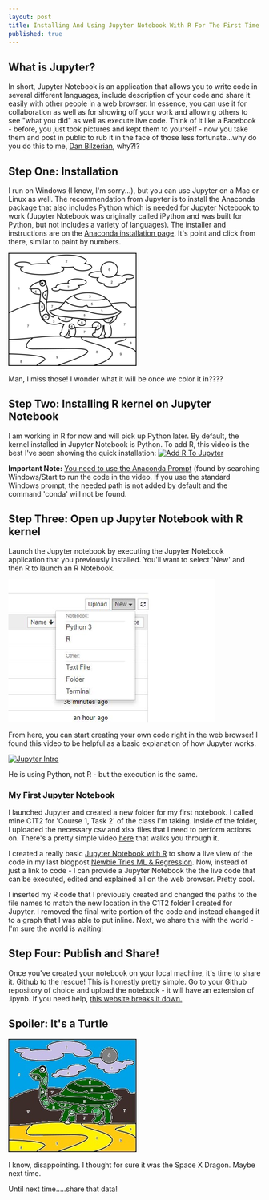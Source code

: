 ```yaml
---
layout: post
title: Installing And Using Jupyter Notebook With R For The First Time!
published: true
---
```

## What is Jupyter? 
In short, Jupyter Notebook is an application that allows you to write code in several different languages, include description of your code and share it easily with other people in a web browser. In essence, you can use it for collaboration as well as for showing off your work and allowing others to see "what you did" as well as execute live code. Think of it like a Facebook - before, you just took pictures and kept them to yourself - now you take them and post in public to rub it in the face of those less fortunate...why do you do this to me, <a href="https://twitter.com/DanBilzerian" target="_blank">Dan Bilzerian</a>, why?!?

## Step One: Installation
I run on Windows (I know, I'm sorry...), but you can use Jupyter on a Mac or Linux as well. The recommendation from Jupyter is to install the Anaconda package that also includes Python which is needed for Jupyter Notebook to work (Jupyter Notebook was originally called iPython and was built for Python, but not includes a variety of languages). The installer and instructions are on the <a href="https://www.anaconda.com/distribution/" target="_blank">Anaconda installation page</a>. It's point and click from there, similar to paint by numbers. 

![Paint By Numbers](/images/paint-by-number.jpg)

Man, I miss those! I wonder what it will be once we color it in????

## Step Two: Installing R kernel on Jupyter Notebook
I am working in R for now and will pick up Python later. By default, the kernel installed in Jupyter Notebook is Python. To add R, this video is the best I've seen showing the quick installation:
[![Add R To Jupyter](http://i3.ytimg.com/vi/SXBxKe8sK6I/hqdefault.jpg)](https://www.youtube.com/watch?v=SXBxKe8sK6I)

<b> Important Note:</b> <u>You need to use the Anaconda Prompt</u> (found by searching Windows/Start to run the code in the video. If you use the standard Windows prompt, the needed path is not added by default and the command 'conda' will not be found. 

## Step Three: Open up Jupyter Notebook with R kernel
Launch the Jupyter notebook by executing the Jupyter Notebook application that you previously installed. You'll want to select 'New' and then R to launch an R Notebook. 

![Launch R Notebook](/images/Jupyter-R.JPG)

From here, you can start creating your own code right in the web browser! I found this video to be helpful as a basic explanation of how Jupyter works.  

[![Jupyter Intro](http://i3.ytimg.com/vi/jZ952vChhuI/hqdefault.jpg)](https://www.youtube.com/watch?v=jZ952vChhuI)

He is using Python, not R - but the execution is the same.

### My First Jupyter Notebook
I launched Jupyter and created a new folder for my first notebook. I called mine C1T2 for 'Course 1, Task 2' of the class I'm taking. Inside of the folder, I uploaded the necessary csv and xlsx files that I need to perform actions on. There's a pretty simple video [here](https://www.youtube.com/watch?v=dJO3Zv9Va2E) that walks you through it.

I created a really basic [Jupyter Notebook with R](https://github.com/jeremy-harris/Prep-Clean-Store-C1T2/blob/master/C1T2_Clean_csv_and_xlsx.ipynb) to show a live view of the code in my last blogpost [Newbie Tries ML & Regression](https://jeremy-harris.github.io/A-Newbie-Tries-Machine-Learning-and-Regression/). Now, instead of just a link to code - I can provide a Jupyter Notebook the the live code that can be executed, edited and explained all on the web browser. Pretty cool. 


I inserted my R code that I previously created and changed the paths to the file names to match the new location in the C1T2 folder I created for Jupyter. I removed the final write portion of the code and instead changed it to a graph that I was able to put inline. Next, we share this with the world - I'm sure the world is waiting!

## Step Four: Publish and Share!
Once you've created your notebook on your local machine, it's time to share it. Github to the rescue! This is honestly pretty simple. Go to your Github repository of choice and upload the notebook - it will have an extension of .ipynb. If you need help, [this website breaks it down.](https://reproducible-science-curriculum.github.io/sharing-RR-Jupyter/01-sharing-github/)

## Spoiler: It's a Turtle

![Turtle](/images/paint-by-number2.jpg)

I know, disappointing. I thought for sure it was the Space X Dragon. Maybe next time. 


Until next time.....share that data!
